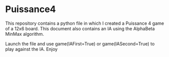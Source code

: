 # Puissance4
This repository contains a python file in which I created a Puissance 4 game of a 12x6 board.
This document also contains an IA using the AlphaBeta MinMax algorithm.

Launch the file and use game(IAFirst=True) or game(IASecond=True) to play against the IA.
Enjoy

